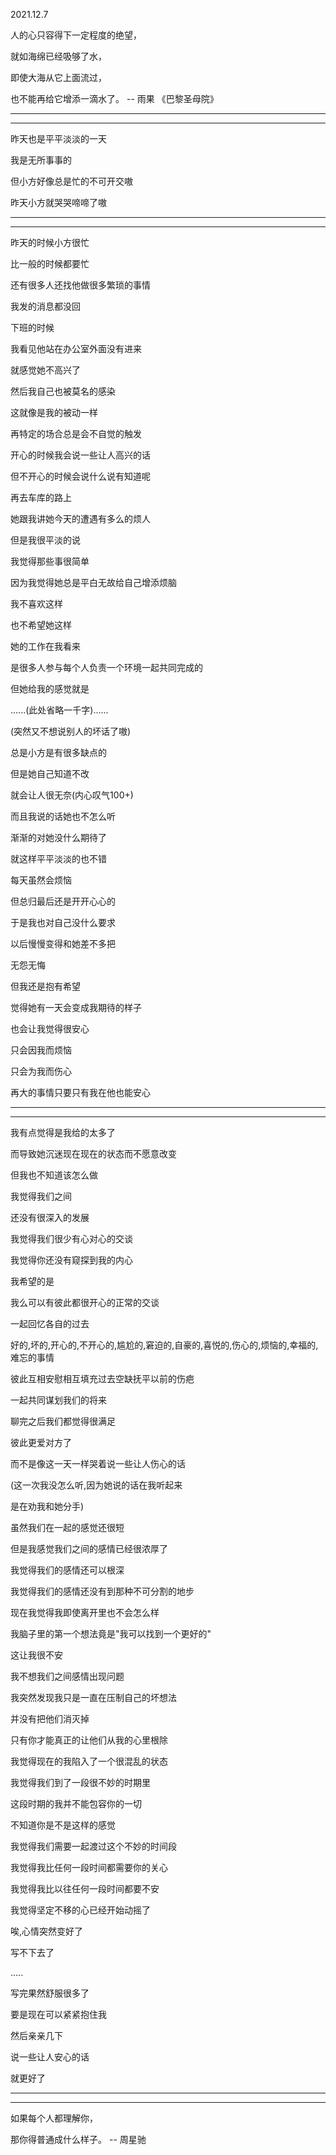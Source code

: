 2021.12.7

人的心只容得下一定程度的绝望，

就如海绵已经吸够了水，

即使大海从它上面流过，

也不能再给它增添一滴水了。 -- 雨果 《巴黎圣母院》

----

-----

昨天也是平平淡淡的一天

我是无所事事的

但小方好像总是忙的不可开交嗷

昨天小方就哭哭啼啼了嗷

-----

-----

昨天的时候小方很忙

比一般的时候都要忙

还有很多人还找他做很多繁琐的事情

我发的消息都没回

下班的时候

我看见他站在办公室外面没有进来

就感觉她不高兴了

然后我自己也被莫名的感染

这就像是我的被动一样

再特定的场合总是会不自觉的触发

开心的时候我会说一些让人高兴的话

但不开心的时候会说什么说有知道呢

再去车库的路上

她跟我讲她今天的遭遇有多么的烦人

但是我很平淡的说

我觉得那些事很简单

因为我觉得她总是平白无故给自己增添烦脑

我不喜欢这样

也不希望她这样

她的工作在我看来

是很多人参与每个人负责一个环境一起共同完成的

但她给我的感觉就是

......(此处省略一千字)......

(突然又不想说别人的坏话了嗷)

总是小方是有很多缺点的

但是她自己知道不改

就会让人很无奈(内心叹气100+)

而且我说的话她也不怎么听

渐渐的对她没什么期待了

就这样平平淡淡的也不错

每天虽然会烦恼

但总归最后还是开开心心的

于是我也对自己没什么要求

以后慢慢变得和她差不多把

无怨无悔

但我还是抱有希望

觉得她有一天会变成我期待的样子

也会让我觉得很安心

只会因我而烦恼

只会为我而伤心

再大的事情只要只有我在他也能安心

------

------

我有点觉得是我给的太多了

而导致她沉迷现在现在的状态而不愿意改变

但我也不知道该怎么做

我觉得我们之间

还没有很深入的发展

我觉得我们很少有心对心的交谈

我觉得你还没有窥探到我的内心

我希望的是

我么可以有彼此都很开心的正常的交谈

一起回忆各自的过去

好的,坏的,开心的,不开心的,尴尬的,窘迫的,自豪的,喜悦的,伤心的,烦恼的,幸福的,难忘的事情

彼此互相安慰相互填充过去空缺抚平以前的伤疤

一起共同谋划我们的将来

聊完之后我们都觉得很满足

彼此更爱对方了

而不是像这一天一样哭着说一些让人伤心的话

(这一次我没怎么听,因为她说的话在我听起来

是在劝我和她分手)

虽然我们在一起的感觉还很短

但是我感觉我们之间的感情已经很浓厚了

我觉得我们的感情还可以根深

我觉得我们的感情还没有到那种不可分割的地步

现在我觉得我即使离开里也不会怎么样

我脑子里的第一个想法竟是"我可以找到一个更好的"

这让我很不安

我不想我们之间感情出现问题

我突然发现我只是一直在压制自己的坏想法

并没有把他们消灭掉

只有你才能真正的让他们从我的心里根除

我觉得现在的我陷入了一个很混乱的状态

我觉得我们到了一段很不妙的时期里

这段时期的我并不能包容你的一切

不知道你是不是这样的感觉

我觉得我们需要一起渡过这个不妙的时间段

我觉得我比任何一段时间都需要你的关心

我觉得我比以往任何一段时间都要不安

我觉得坚定不移的心已经开始动摇了

唉,心情突然变好了

写不下去了

.....

写完果然舒服很多了

要是现在可以紧紧抱住我

然后亲亲几下

说一些让人安心的话

就更好了

-----

----------

如果每个人都理解你，

那你得普通成什么样子。 -- 周星驰